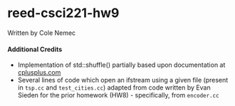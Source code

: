 # reed-csci221-hw9
Written by Cole Nemec

#### Additional Credits
* Implementation of std::shuffle() partially based upon documentation at [cplusplus.com](http://www.cplusplus.com/reference/algorithm/shuffle/)
* Several lines of code which open an ifstream using a given file (present in ```tsp.cc``` and ```test_cities.cc```) adapted from code written by Evan Sieden for the prior homework (HW8) - specifically, from ```encoder.cc``` 
